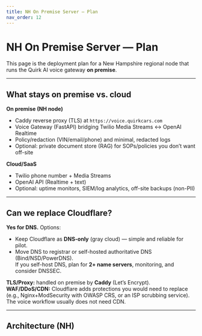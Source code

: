 ```yaml
---
title: NH On Premise Server — Plan
nav_order: 12
---
```


# NH On Premise Server — Plan

This page is the deployment plan for a New Hampshire regional node that runs the Quirk AI voice gateway **on premise**.

---

## What stays on premise vs. cloud

**On premise (NH node)**
- Caddy reverse proxy (TLS) at `https://voice.quirkcars.com`
- Voice Gateway (FastAPI) bridging Twilio Media Streams ↔ OpenAI Realtime
- Policy/redaction (VIN/email/phone) and minimal, redacted logs
- Optional: private document store (RAG) for SOPs/policies you don’t want off-site

**Cloud/SaaS**
- Twilio phone number + Media Streams
- OpenAI API (Realtime + text)
- Optional: uptime monitors, SIEM/log analytics, off-site backups (non-PII)

---

## Can we replace Cloudflare?

**Yes for DNS.** Options:
- Keep Cloudflare as **DNS-only** (gray cloud) — simple and reliable for pilot.
- Move DNS to registrar or self-hosted authoritative DNS (Bind/NSD/PowerDNS).  
  If you self-host DNS, plan for **2+ name servers**, monitoring, and consider DNSSEC.

**TLS/Proxy:** handled on premise by **Caddy** (Let’s Encrypt).  
**WAF/DDoS/CDN:** Cloudflare adds protections you would need to replace (e.g., Nginx+ModSecurity with OWASP CRS, or an ISP scrubbing service). The voice workflow usually does not need CDN.

---

## Architecture (NH)

